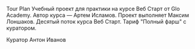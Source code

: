 Tour Plan Учебный проект для практики на курсе Веб Старт от Glo Academy. Автор курса — Артем
Исламов. Проект выполняет Максим Лоншаков. Десятый поток курса Веб Старт. Тариф "Полный фарш" с
куратором.

Куратор Антон Иванов
